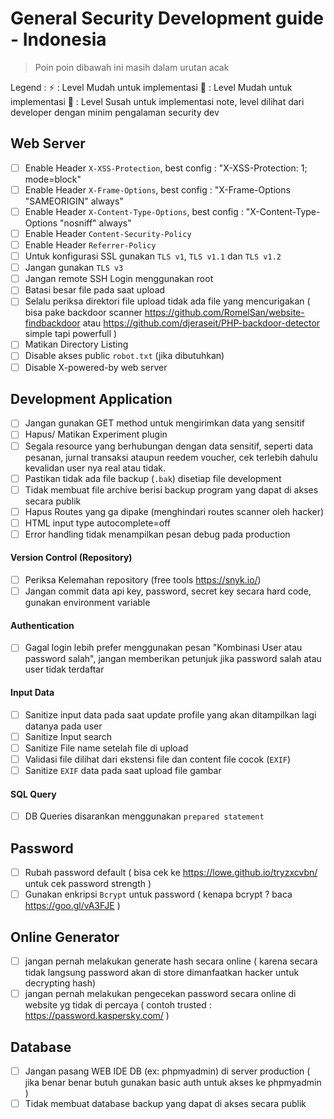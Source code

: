 # General Security Development guide - Indonesia

> Poin poin dibawah ini masih dalam urutan acak

Legend :
:zap: : Level Mudah untuk implementasi 
:ocean: : Level Mudah untuk implementasi 
:pray: : Level Susah untuk implementasi
note, level dilihat dari developer dengan minim pengalaman security dev

## Web Server

- [ ] Enable Header `X-XSS-Protection`, best config : "X-XSS-Protection: 1; mode=block"
- [ ] Enable Header `X-Frame-Options`, best config : "X-Frame-Options "SAMEORIGIN" always"
- [ ] Enable Header `X-Content-Type-Options`, best config : "X-Content-Type-Options "nosniff" always"
- [ ] Enable Header `Content-Security-Policy`
- [ ] Enable Header `Referrer-Policy`
- [ ] Untuk konfigurasi SSL gunakan `TLS v1`, `TLS v1.1` dan `TLS v1.2`
- [ ] Jangan gunakan `TLS v3`
- [ ] Jangan remote SSH Login menggunakan root 
- [ ] Batasi besar file pada saat upload
- [ ] Selalu periksa direktori file upload tidak ada file yang mencurigakan ( bisa pake backdoor scanner https://github.com/RomelSan/website-findbackdoor atau https://github.com/djeraseit/PHP-backdoor-detector simple tapi powerfull )
- [ ] Matikan Directory Listing
- [ ] Disable akses public `robot.txt` (jika dibutuhkan)
- [ ] Disable X-powered-by web server

## Development Application

- [ ] Jangan gunakan GET method untuk mengirimkan data yang sensitif
- [ ] Hapus/ Matikan Experiment plugin
- [ ] Segala resource yang berhubungan dengan data sensitif, seperti data pesanan, jurnal transaksi ataupun reedem voucher, cek terlebih dahulu kevalidan user nya real atau tidak. 
- [ ] Pastikan tidak ada file backup (`.bak`) disetiap file development
- [ ] Tidak membuat file archive berisi backup program yang dapat di akses secara publik
- [ ] Hapus Routes yang ga dipake (menghindari routes scanner oleh hacker)
- [ ] HTML input type autocomplete=off
- [ ] Error handling tidak menampilkan pesan debug pada production

#### Version Control (Repository)

- [ ] Periksa Kelemahan repository (free tools https://snyk.io/)
- [ ] Jangan commit data api key, password, secret key secara hard code, gunakan environment variable

#### Authentication

- [ ] Gagal login lebih prefer menggunakan pesan "Kombinasi User atau password salah", jangan memberikan petunjuk jika password salah atau user tidak terdaftar

#### Input Data

- [ ] Sanitize input data pada saat update profile yang akan ditampilkan lagi datanya pada user
- [ ] Sanitize Input search
- [ ] Sanitize File name setelah file di upload
- [ ] Validasi file dilihat dari ekstensi file dan content file cocok (`EXIF`)
- [ ] Sanitize `EXIF` data pada saat upload file gambar

#### SQL Query

- [ ] DB Queries disarankan menggunakan `prepared statement`

## Password

- [ ] Rubah password default ( bisa cek ke https://lowe.github.io/tryzxcvbn/ untuk cek password strength )
- [ ] Gunakan enkripsi `Bcrypt` untuk password ( kenapa bcrypt ? baca https://goo.gl/vA3FJE )

## Online Generator

- [ ] jangan pernah melakukan generate hash secara online ( karena secara tidak langsung password akan di store dimanfaatkan hacker untuk decrypting hash)
- [ ] jangan pernah melakukan pengecekan password secara online di website yg tidak di percaya ( contoh trusted : https://password.kaspersky.com/ )

## Database

- [ ] Jangan pasang WEB IDE DB (ex: phpmyadmin) di server production ( jika benar benar butuh gunakan basic auth untuk akses ke phpmyadmin )
- [ ] Tidak membuat database backup yang dapat di akses secara publik